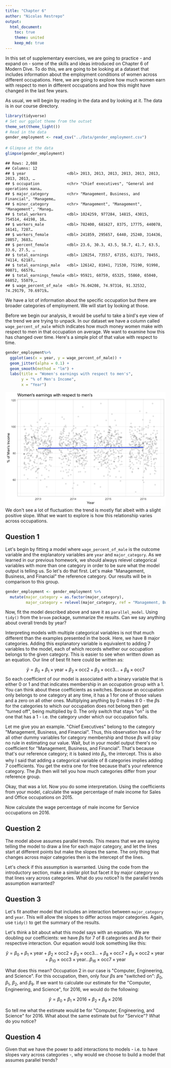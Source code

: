 ```yaml
---
title: "Chapter 6"
author: "Nicolas Restrepo"
output: 
  html_document: 
    toc: true
    theme: united
    keep_md: true
---
```




In this set of supplementary exercises, we are going to practice - and expand on - some of the skills and ideas introduced on Chapter 6 of Modern Dive. To do this, we are going to be looking at a dataset that includes information about the employment conditions of women across different occupations. Here, we are going to explore how much women earn with respect to men in different occupations and how this might have changed in the last few years. 

As usual, we will begin by reading in the data and by looking at it. The data is in our course directory. 


```r
library(tidyverse)
# Set our ggplot theme from the outset
theme_set(theme_light())
# Read in the data 
gender_employment <- read_csv("../Data/gender_employment.csv")

# Glimpse at the data 
glimpse(gender_employment)
```

```
## Rows: 2,088
## Columns: 12
## $ year                  <dbl> 2013, 2013, 2013, 2013, 2013, 2013, 2013, 2013, …
## $ occupation            <chr> "Chief executives", "General and operations mana…
## $ major_category        <chr> "Management, Business, and Financial", "Manageme…
## $ minor_category        <chr> "Management", "Management", "Management", "Manag…
## $ total_workers         <dbl> 1024259, 977284, 14815, 43015, 754514, 44198, 10…
## $ workers_male          <dbl> 782400, 681627, 8375, 17775, 440078, 16141, 7287…
## $ workers_female        <dbl> 241859, 295657, 6440, 25240, 314436, 28057, 3683…
## $ percent_female        <dbl> 23.6, 30.3, 43.5, 58.7, 41.7, 63.5, 33.6, 27.5, …
## $ total_earnings        <dbl> 120254, 73557, 67155, 61371, 78455, 74114, 62187…
## $ total_earnings_male   <dbl> 126142, 81041, 71530, 75190, 91998, 90071, 66579…
## $ total_earnings_female <dbl> 95921, 60759, 65325, 55860, 65040, 66052, 55079,…
## $ wage_percent_of_male  <dbl> 76.04208, 74.97316, 91.32532, 74.29179, 70.69719…
```

We have a lot of information about the specific occupation but there are broader categories of employment. We will start by looking at those. 

Before we begin our analysis, it would be useful to take a bird's eye view of the trend we are trying to unpack. In our dataset we have a column called `wage_percent_of_male` which indicates how much money women make with respect to men in that occupation on average. We want to examine how this has changed over time. Here's a simple plot of that value with respect to time.


```r
gender_employment%>% 
  ggplot(aes(x = year, y = wage_percent_of_male)) +
  geom_jitter(alpha = 0.1) + 
  geom_smooth(method = "lm") + 
  labs(title = "Women's earnings with respect to men's", 
       y = "% of Men's Income", 
       x = "Year")
```

![](chapter_6_files/figure-html/unnamed-chunk-2-1.png)<!-- -->
We don't see a lot of fluctuation: the trend is mostly flat albeit with a slight positive slope. What we want to explore is how this relationship varies across occupations. 

## Question 1 

Let's begin by fitting a model where `wage_percent_of_male` is the outcome variable and the explanatory variables are `year` and `major_category`. As we learned in our previous homework, we should always relevel categorical variables with more than one category in order to be sure what the model output is telling us. So let's do that first. Let's make "Management, Business, and Financial" the reference category. Our results will be in comparison to this group. 


```r
gender_employment <- gender_employment %>% 
  mutate(major_category = as.factor(major_category), 
         major_category = relevel(major_category, ref = "Management, Business, and Financial"))
```

Now, fit the model described above and save it as `parallel_model`. Using `tidy()` from the `broom` package, summarize the results. Can we say anything about overall trends by year? 

Interpreting models with multiple categorical variables is not that much different than the examples presented in the book. Here, we have 8 major categories. Adding this explanatory variable is equivalent to adding 7 variables to the model, each of which records whether our occupation belongs to the given category. This is easier to see when written down as an equation. Our line of best fit here could be written as: 

$$ \hat{y} = \beta_0 + \beta_1 \times \text{year} + \beta_2 \times \text{occ2} + \beta_3 \times \text{occ3}...+ \beta_8 \times \text{occ7} $$
So each coefficient of our model is associated with a binary variable that is either 0 or 1 and that indicates membership in an occupation group with a 1. You can think about these coefficients as switches. Because an occupation only belongs to one category at any time, it has a 1 for one of those values and a zero on all other ones. Multiplying anything by 0 makes it 0 - the $\beta$s for the categories to which our occupation does not belong then get "turned off", being multiplied by 0. The only switch that stays "on" is the one that has a 1 - i.e. the category under which our occupation falls. 

Let me give you an example. "Chief Executives" belong to the category "Management, Business, and Financial". Thus, this observation has a 0 for all other dummy variables for category membership and those $\beta$s will play no rule in estimating our value. Wait, but in your model output there's no coefficient for "Management, Business, and Financial". That's because that's our reference category; it is baked into $\beta_0$, the intercept. This is also why I said that adding a categorical variable of 8 categories implies adding 7 coefficients. You get the extra one for free because that's your reference category. The $\beta$s then will tell you how much categories differ from your reference group. 

Okay, that was a lot. Now you do some interpretation. Using the coefficients from your model, calculate the wage percentage of male income for Sales and Office occupations on 2015. 

Now calculate the wage percentage of male income for Service occupations on 2016.

## Question 2 

The model above assumes parallel trends. This means that we are saying telling the model to draw a line for each major category, and let the lines start at different points but make the slopes the same. The only thing that changes across major categories then is the intercept of the lines. 

Let's check if this assumption is warranted. Using the code from the introductory section, make a similar plot but facet it by major category so that lines vary across categories. What do you notice? Is the parallel trends assumption warranted? 

## Question 3 

Let's fit another model that includes an interaction between `major_category` and `year`. This will allow the slopes to differ across major categories. Again, use `tidy()` to get the summary of the results. 

Let's think a bit about what this model says with an equation. We are doubling our coefficients: we have $\beta$s for 7 of 8 categories and $\beta$s for their respective interaction. Our equation would look something like this: 


$$ \hat{y} = \beta_0 + \beta_1 \times \text{year} + \beta_2 \times \text{occ2} + \beta_3 \times \text{occ3}...+ \beta_8 \times \text{occ7}  + \beta_9  \times \text{occ2} \times \text{year} + \beta_{10} \times \text{occ3} \times \text{year}... \beta_{16} \times \text{occ7} \times \text{year}$$

What does this mean? Occupation 2 in our case is "Computer, Engineering, and Science". For this occupation, then, only four $\beta$s are "switched on": $\beta_0$, $\beta_1$, $\beta_2$, and $\beta_9$. If we want to calculate our estimate for the "Computer, Engineering, and Science", for 2016, we would do the following: 

$$ \hat{y} = \beta_0 + \beta_1 \times 2016 + \beta_2  + \beta_9 \times 2016$$

So tell me what the estimate would be for "Computer, Engineering, and Science" for 2016. What about the same estimate but for "Service"? What do you notice? 

## Question 4 

Given that we have the power to add interactions to models - i.e. to have slopes vary across categories -, why would we choose to build a model that assumes parallel trends? 



